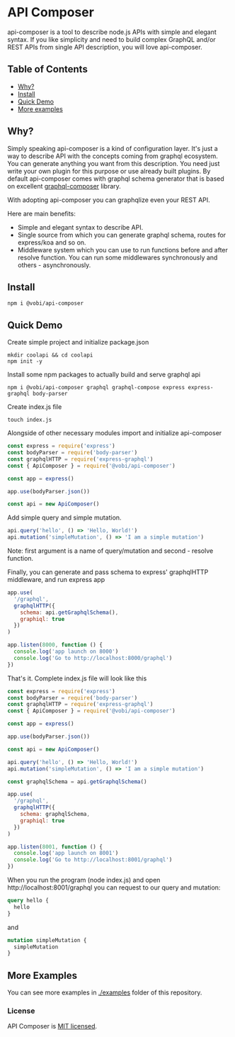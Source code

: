 # API Composer 

api-composer is a tool to describe node.js APIs with simple and elegant syntax. If you like simplicity and need to build complex GraphQL and/or REST APIs from single API description, you will love api-composer.

## Table of Contents
- [Why?](#why?)
- [Install](#install)
- [Quick Demo](#quick-demo)
- [More examples](#more-examples)

## Why?

Simply speaking api-composer is a kind of configuration layer. It's just a way to describe API
with the concepts coming from graphql ecosystem. You can generate anything you want from
this description. You need just write your own plugin for this purpose or use already built plugins. By default api-composer comes with graphql schema generator that is based on excellent [graphql-composer](https://github.com/graphql-compose/graphql-compose "graphql-composer") library.

With adopting api-composer you can graphqlize even your REST API. 

Here are main benefits:
* Simple and elegant syntax to describe API.
* Single source from which you can generate graphql schema, routes for express/koa and so on.
* Middleware system which you can use to run functions before and after resolve function. You can run some middlewares synchronously and others - asynchronously.

## Install
```
npm i @vobi/api-composer
```

## Quick Demo

Create simple project and initialize package.json
```
mkdir coolapi && cd coolapi
npm init -y
```

Install some npm packages to actually build and serve graphql api
```
npm i @vobi/api-composer graphql graphql-compose express express-graphql body-parser
```

Create index.js file
```
touch index.js
```

Alongside of other necessary modules import and initialize api-composer
```js
const express = require('express')
const bodyParser = require('body-parser')
const graphqlHTTP = require('express-graphql')
const { ApiComposer } = require('@vobi/api-composer')

const app = express()

app.use(bodyParser.json())

const api = new ApiComposer()

```
 
Add simple query and simple mutation.
```js
api.query('hello', () => 'Hello, World!')
api.mutation('simpleMutation', () => 'I am a simple mutation')
```
Note: first argument is a name of query/mutation and second - resolve function.

Finally, you can generate and pass schema to express' graphqlHTTP middleware, and run express app
```js
app.use(
  '/graphql',
  graphqlHTTP({
    schema: api.getGraphqlSchema(),
    graphiql: true
  })
)

app.listen(8000, function () {
  console.log('app launch on 8000')
  console.log('Go to http://localhost:8000/graphql')
})
```

That's it. Complete index.js file will look like this
```js
const express = require('express')
const bodyParser = require('body-parser')
const graphqlHTTP = require('express-graphql')
const { ApiComposer } = require('@vobi/api-composer')

const app = express()

app.use(bodyParser.json())

const api = new ApiComposer()

api.query('hello', () => 'Hello, World!')
api.mutation('simpleMutation', () => 'I am a simple mutation')

const graphqlSchema = api.getGraphqlSchema()

app.use(
  '/graphql',
  graphqlHTTP({
    schema: graphqlSchema,
    graphiql: true
  })
)

app.listen(8001, function () {
  console.log('app launch on 8001')
  console.log('Go to http://localhost:8001/graphql')
})
```

When you run the program (node index.js) and open http://localhost:8001/graphql you can request to our query and mutation:
```graphql
query hello {
  hello
}
```
and
```graphql
mutation simpleMutation {
  simpleMutation
}
```

## More Examples

You can see more examples in [./examples](https://github.com/vobi-io/api-composer/tree/master/examples) folder of this repository.

### License

API Composer is [MIT licensed](./LICENSE).
